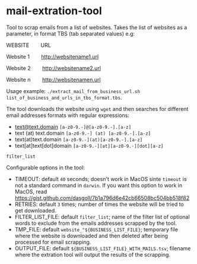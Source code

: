 # mail-extration-tool

Tool to scrap emails from a list of websites. Takes the list of websites as a parameter, in format TBS (tab separated values) e.g:

WEBSITE&nbsp;&nbsp;&nbsp;&nbsp;&nbsp;&nbsp;&nbsp;&nbsp;URL

Website 1&nbsp;&nbsp;&nbsp;&nbsp;&nbsp;&nbsp;&nbsp;&nbsp;http://websitename1.url

Website 2&nbsp;&nbsp;&nbsp;&nbsp;&nbsp;&nbsp;&nbsp;&nbsp;http://websitename2.url

Website n&nbsp;&nbsp;&nbsp;&nbsp;&nbsp;&nbsp;&nbsp;&nbsp;http://websitenamen.url

Usage example: `./extract_mail_from_business_url.sh list_of_business_and_urls_in_tbs_format.tbs`.

The tool downloads the website using `wget` and then searches for different email addresses formats with regular expressions:
 * text@text.domain `[a-z0-9.-]@[a-z0-9.-].[a-z]`
 * text (at) text.domain `[a-z0-9.-] (at) [a-z0-9.-].[a-z]`
 * text(at)text.domain `[a-z0-9.-](at)[a-z0-9.-].[a-z]`
 * text[at]text[dot]domain `[a-z0-9.-][at][a-z0-9.-][dot][a-z]`
 
`filter_list` 

Configurable options in the tool:
* TIMEOUT: default `40` seconds; doesn't work in MacOS sinte `timeout` is not a standard command in `darwin`. If you want this option to work in MacOS, read https://gist.github.com/dasgoll/7b1a796d6e42cb66508bc504bb518f82
* RETRIES: default `3` times; number of times the website will be tried to get downloaded. 
* FILTER_LIST_FILE: default `filter_list`; name of the filter list of optional words to exclude from the emails addresses scrapped by the tool.
* TMP_FILE: default `website_"${BUSINESS_LIST_FILE}`; temporary file where the website is downloaded and then deleted after being processed for email scrapping.
* OUTPUT_FILE: default `${BUSINESS_LIST_FILE}_WITH_MAILS.tsv`; filename where the extration tool will output the results of the scrapping.
